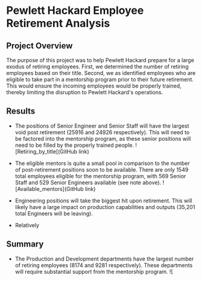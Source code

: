 # Pewlett Hackard Employee Retirement Analysis
## Project Overview
The purpose of this project was to help Pewlett Hackard prepare for a large exodus of retiring employees. First, we determined the number of retiring employees based on their title. Second, we as identified employees who are eligible to take part in a mentorship program prior to their future retirement. This would ensure the incoming employees would be properly trained, thereby limiting the disruption to Pewlett Hackard's operations.

## Results
- The positions of Senior Engineer and Senior Staff will have the largest void post retirement (25916 and 24926 respectively). This will need to be factored into the mentorship program, as these senior positions will need to be filled by the properly trained people.
![Retiring_by_title[(GitHub link)

- The eligible mentors is quite a small pool in comparison to the number of post-retirement positions soon to be available. There are only 1549 total employees eligible for the mentorship program, with 569 Senior Staff and 529 Senior Engineers available (see note above).
![Available_mentors](GitHub link)

- Engineering positions will take the biggest hit upon retirement. This will likely have a large impact on production capabilities and outputs (35,201 total Engineers will be leaving).

- Relatively 

## Summary
- The Production and Development departments have the largest number of retiring employees (8174 and 9281 respectively). These departments will require substantial support from the mentorship program.
![